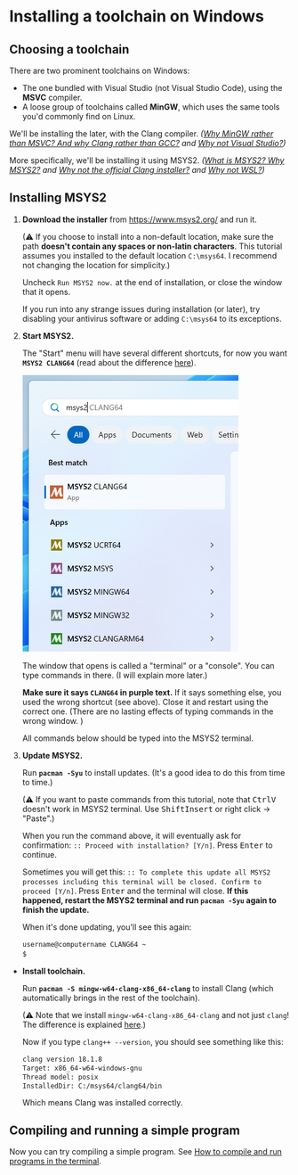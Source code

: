 # Installing a toolchain on Windows

## Choosing a toolchain

There are two prominent toolchains on Windows:

* The one bundled with Visual Studio (not Visual Studio Code), using the **MSVC** compiler.
* A loose group of toolchains called **MinGW**, which uses the same tools you'd commonly find on Linux.

We'll be installing the later, with the Clang compiler. *([Why MinGW rather than MSVC? And why Clang rather than GCC?](/articles/choosing_compiler_and_more.md) and [Why not Visual Studio?](/articles/why_not_visual_studio.md))*

More specifically, we'll be installing it using MSYS2. *([What is MSYS2? Why MSYS2?](/articles/why_msys2.md) and [Why not the official Clang installer?](/articles/why_not_official_clang_installer.md) and [Why not WSL?](/articles/why_not_wsl.md))*

## Installing MSYS2

1. **Download the installer** from https://www.msys2.org/ and run it.

   (⚠ If you choose to install into a non-default location, make sure the path **doesn't contain any spaces or non-latin characters**. This tutorial assumes you installed to the default location `C:\msys64`. I recommend not changing the location for simplicity.)

   Uncheck `Run MSYS2 now.` at the end of installation, or close the window that it opens.

   If you run into any strange issues during installation (or later), try disabling your antivirus software or adding `C:\msys64` to its exceptions.

2. **Start MSYS2.**

   The "Start" menu will have several different shortcuts, for now you want **`MSYS2 CLANG64`** (read about the difference [here](/articles/msys2_environments.md)).

   ![msys2 clang64 shortcut](/images/msys2_env_shortcuts.png)

   The window that opens is called a "terminal" or a "console". You can type commands in there. (I will explain more later.)

   **Make sure it says `CLANG64` in purple text.** If it says something else, you used the wrong shortcut (see above). Close it and restart using the correct one. (There are no lasting effects of typing commands in the wrong window. )

   All commands below should be typed into the MSYS2 terminal.

3. **Update MSYS2.**

   Run **`pacman -Syu`** to install updates. (It's a good idea to do this from time to time.)

   (⚠ If you want to paste commands from this tutorial, note that <kbd>Ctrl</kbd><kbd>V</kbd> doesn't work in MSYS2 terminal. Use <kbd>Shift</kbd><kbd>Insert</kbd> or right click → "Paste".)

   When you run the command above, it will eventually ask for confirmation: `:: Proceed with installation? [Y/n]`. Press <kbd>Enter</kbd> to continue.

   Sometimes you will get this: `:: To complete this update all MSYS2 processes including this terminal will be closed. Confirm to proceed [Y/n]`. Press <kbd>Enter</kbd> and the terminal will close. **If this happened, restart the MSYS2 terminal and run `pacman -Syu` again to finish the update.**

   When it's done updating, you'll see this again:
   ```sh
   username@computername CLANG64 ~
   $
   ```

* **Install toolchain.**

   Run **`pacman -S mingw-w64-clang-x86_64-clang`** to install Clang (which automatically brings in the rest of the toolchain).

   (⚠ Note that we install `mingw-w64-clang-x86_64-clang` and not just `clang`! The difference is explained [here](/articles/msys2_environments.md).)

   Now if you type `clang++ --version`, you should see something like this:
   ```
   clang version 18.1.8
   Target: x86_64-w64-windows-gnu
   Thread model: posix
   InstalledDir: C:/msys64/clang64/bin
   ```
   Which means Clang was installed correctly.

## Compiling and running a simple program

Now you can try compiling a simple program. See [How to compile and run programs in the terminal](/articles/compiling_in_terminal.md).
